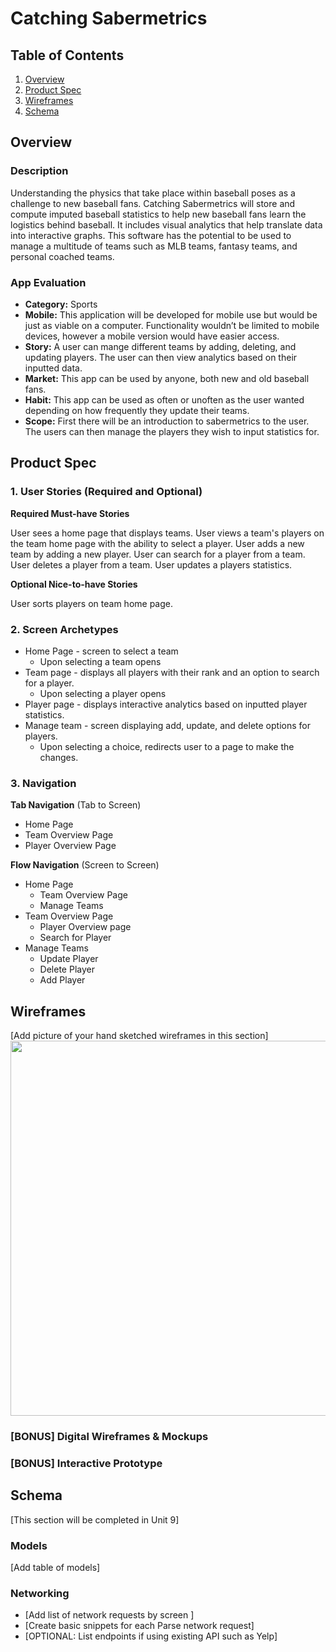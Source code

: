 # Catching Sabermetrics

## Table of Contents
1. [Overview](#Overview)
1. [Product Spec](#Product-Spec)
1. [Wireframes](#Wireframes)
2. [Schema](#Schema)

## Overview
### Description
Understanding the physics that take place within baseball poses as a challenge to new baseball fans. Catching Sabermetrics will store and compute imputed baseball statistics to help new baseball fans learn the logistics behind baseball. It includes visual analytics that help translate data into interactive graphs. This software has the potential to be used to manage a multitude of teams such as MLB teams, fantasy teams, and personal coached teams.

### App Evaluation
- **Category:** Sports
- **Mobile:** This application will be developed for mobile use but would be just as viable on a computer. Functionality wouldn’t be limited to mobile devices, however a mobile version would have easier access. 
- **Story:** A user can mange different teams by adding, deleting, and updating players. The user can then view analytics based on their inputted data.
- **Market:** This app can be used by anyone, both new and old baseball fans.
- **Habit:** This app can be used as often or unoften as the user wanted depending on how frequently they update their teams.
- **Scope:** First there will be an introduction to sabermetrics to the user. The users can then manage the players they wish to input statistics for.

## Product Spec

### 1. User Stories (Required and Optional)

**Required Must-have Stories**

User sees a home page that displays teams.
User views a team's players on the team home page with the ability to select a player.
User adds a new team by adding a new player.
User can search for a player from a team.
User deletes a player from a team.
User updates a players statistics. 

**Optional Nice-to-have Stories**

User sorts players on team home page.

### 2. Screen Archetypes
* Home Page - screen to select a team
  * Upon selecting a team opens
* Team page - displays all players with their rank and an option to search for a player.
  * Upon selecting a player opens
* Player page - displays interactive analytics based on inputted player statistics.
* Manage team - screen displaying add, update, and delete options for players.
  * Upon selecting a choice, redirects user to a page to make the changes.

### 3. Navigation

**Tab Navigation** (Tab to Screen)

* Home Page
* Team Overview Page
* Player Overview Page


**Flow Navigation** (Screen to Screen)

* Home Page
   * Team Overview Page
   * Manage Teams
* Team Overview Page
   * Player Overview page
   * Search for Player
* Manage Teams
   * Update Player
   * Delete Player
   * Add Player

## Wireframes
[Add picture of your hand sketched wireframes in this section]
<img src="YOUR_WIREFRAME_IMAGE_URL" width=600>

### [BONUS] Digital Wireframes & Mockups

### [BONUS] Interactive Prototype

## Schema 
[This section will be completed in Unit 9]
### Models
[Add table of models]
### Networking
- [Add list of network requests by screen ]
- [Create basic snippets for each Parse network request]
- [OPTIONAL: List endpoints if using existing API such as Yelp]
